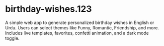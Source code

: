 # birthday-wishes.123
A simple web app to generate personalized birthday wishes in English or Urdu. Users can select themes like Funny, Romantic, Friendship, and more. Includes live templates, favorites, confetti animation, and a dark mode toggle.
